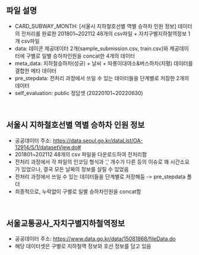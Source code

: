 ## 파일 설명
- CARD_SUBWAY_MONTH: [서울시 지하철호선별 역별 승하차 인원 정보] 데이터의 전처리를 완료한 201801~202112 48개의 csv파일 + 자치구별지하철역정보 1개 csv파일
- data: 데이콘 제공데이터 2개(sample_submission.csv, train.csv)와 제공데이터에 구별로 일별 승하차인원을 concat한 4개의 데이터
- meta_data: 지하철승하차(성규) + 날씨 + 따릉이대여소&버스하차(지평) 데이터를 결합한 메타 데이터
- pre_stepdata: 전처리 과정에서 쓰일 수 있는 데이터들을 단계별로 저장한 2개의 데이터
- self_evaluation: public 정답셋 (20220101~20220630)
<br/>

## 서울시 지하철호선별 역별 승하차 인원 정보
- 공공데이터 주소: https://data.seoul.go.kr/dataList/OA-12914/S/1/datasetView.do#
- 201801~202112 48개의 csv 파일을 다운로드하여 전처리함
- 전처리 과정에서 각 파일의 인코딩 형식과 ',' 개수가 다른 등의 이슈로 꽤 시간소요가 있었으나, 결국 모든 날짜의 정보를 살릴 수 있었음
- 전처리 과정에서 쓰일 수 있는 데이터들을 단계별로 저장해둠 -> pre_stepdata 폴더
- 최종적으로, 누락없이 구별로 일별 승하차인원을 concat함
<br/>

## 서울교통공사_자치구별지하철역정보
- 공공데이터 주소: https://www.data.go.kr/data/15081868/fileData.do
- 해당 데이터셋은 구별로 지하철역 정보와 호선 정보를 담고 있음
<br/>
